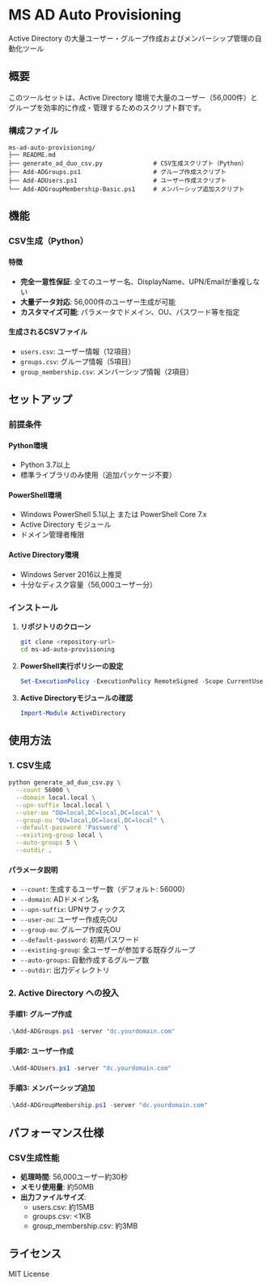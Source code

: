 # MS AD Auto Provisioning

Active Directory の大量ユーザー・グループ作成およびメンバーシップ管理の自動化ツール

## 概要

このツールセットは、Active Directory 環境で大量のユーザー（56,000件）とグループを効率的に作成・管理するためのスクリプト群です。

### 構成ファイル

```
ms-ad-auto-provisioning/
├── README.md                           
├── generate_ad_duo_csv.py              # CSV生成スクリプト（Python）
├── Add-ADGroups.ps1                    # グループ作成スクリプト
├── Add-ADUsers.ps1                     # ユーザー作成スクリプト
└── Add-ADGroupMembership-Basic.ps1     # メンバーシップ追加スクリプト
```

## 機能

### CSV生成（Python）

#### 特徴
- **完全一意性保証**: 全てのユーザー名、DisplayName、UPN/Emailが重複しない
- **大量データ対応**: 56,000件のユーザー生成が可能
- **カスタマイズ可能**: パラメータでドメイン、OU、パスワード等を指定

#### 生成されるCSVファイル
- `users.csv`: ユーザー情報（12項目）
- `groups.csv`: グループ情報（5項目）
- `group_membership.csv`: メンバーシップ情報（2項目）

## セットアップ

### 前提条件

#### Python環境
- Python 3.7以上
- 標準ライブラリのみ使用（追加パッケージ不要）

#### PowerShell環境
- Windows PowerShell 5.1以上 または PowerShell Core 7.x
- Active Directory モジュール
- ドメイン管理者権限

#### Active Directory環境
- Windows Server 2016以上推奨
- 十分なディスク容量（56,000ユーザー分）

### インストール

1. **リポジトリのクローン**
   ```bash
   git clone <repository-url>
   cd ms-ad-auto-provisioning
   ```

2. **PowerShell実行ポリシーの設定**
   ```powershell
   Set-ExecutionPolicy -ExecutionPolicy RemoteSigned -Scope CurrentUser
   ```

3. **Active Directoryモジュールの確認**
   ```powershell
   Import-Module ActiveDirectory
   ```

## 使用方法

### 1. CSV生成

```bash
python generate_ad_duo_csv.py \
  --count 56000 \
  --domain local.local \
  --upn-suffix local.local \
  --user-ou "OU=local,DC=local,DC=local" \
  --group-ou "OU=local,DC=local,DC=local" \
  --default-password 'Password' \
  --existing-group local \
  --auto-groups 5 \
  --outdir .
```

#### パラメータ説明
- `--count`: 生成するユーザー数（デフォルト: 56000）
- `--domain`: ADドメイン名
- `--upn-suffix`: UPNサフィックス
- `--user-ou`: ユーザー作成先OU
- `--group-ou`: グループ作成先OU
- `--default-password`: 初期パスワード
- `--existing-group`: 全ユーザーが参加する既存グループ
- `--auto-groups`: 自動作成するグループ数
- `--outdir`: 出力ディレクトリ

### 2. Active Directory への投入

#### 手順1: グループ作成
```powershell
.\Add-ADGroups.ps1 -server "dc.yourdomain.com"
```

#### 手順2: ユーザー作成
```powershell
.\Add-ADUsers.ps1 -server "dc.yourdomain.com"
```

#### 手順3: メンバーシップ追加
```powershell
.\Add-ADGroupMembership.ps1 -server "dc.yourdomain.com"
```

## パフォーマンス仕様

### CSV生成性能
- **処理時間**: 56,000ユーザー約30秒
- **メモリ使用量**: 約50MB
- **出力ファイルサイズ**: 
  - users.csv: 約15MB
  - groups.csv: <1KB
  - group_membership.csv: 約3MB

## ライセンス

MIT License